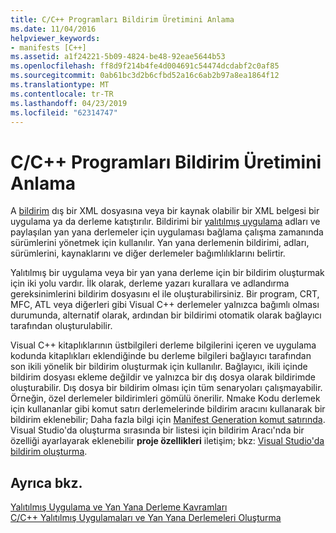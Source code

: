 ```yaml
---
title: C/C++ Programları Bildirim Üretimini Anlama
ms.date: 11/04/2016
helpviewer_keywords:
- manifests [C++]
ms.assetid: a1f24221-5b09-4824-be48-92eae5644b53
ms.openlocfilehash: ff8d9f214b4fe4d004691c54474dcdabf2c0af85
ms.sourcegitcommit: 0ab61bc3d2b6cfbd52a16c6ab2b97a8ea1864f12
ms.translationtype: MT
ms.contentlocale: tr-TR
ms.lasthandoff: 04/23/2019
ms.locfileid: "62314747"
---
```

# <a name="understanding-manifest-generation-for-cc-programs"></a>C/C++ Programları Bildirim Üretimini Anlama

A [bildirim](/windows/desktop/sbscs/manifests) dış bir XML dosyasına veya bir kaynak olabilir bir XML belgesi bir uygulama ya da derleme katıştırılır. Bildirimi bir [yalıtılmış uygulama](/windows/desktop/SbsCs/isolated-applications) adları ve paylaşılan yan yana derlemeler için uygulaması bağlama çalışma zamanında sürümlerini yönetmek için kullanılır. Yan yana derlemenin bildirimi, adları, sürümlerini, kaynaklarını ve diğer derlemeler bağımlılıklarını belirtir.

Yalıtılmış bir uygulama veya bir yan yana derleme için bir bildirim oluşturmak için iki yolu vardır. İlk olarak, derleme yazarı kurallara ve adlandırma gereksinimlerini bildirim dosyasını el ile oluşturabilirsiniz. Bir program, CRT, MFC, ATL veya diğerleri gibi Visual C++ derlemeler yalnızca bağımlı olması durumunda, alternatif olarak, ardından bir bildirimi otomatik olarak bağlayıcı tarafından oluşturulabilir.

Visual C++ kitaplıklarının üstbilgileri derleme bilgilerini içeren ve uygulama kodunda kitaplıkları eklendiğinde bu derleme bilgileri bağlayıcı tarafından son ikili yönelik bir bildirim oluşturmak için kullanılır. Bağlayıcı, ikili içinde bildirim dosyası ekleme değildir ve yalnızca bir dış dosya olarak bildirimde oluşturabilir. Dış dosya bir bildirim olması için tüm senaryoları çalışmayabilir. Örneğin, özel derlemeler bildirimleri gömülü önerilir. Nmake Kodu derlemek için kullananlar gibi komut satırı derlemelerinde bildirim aracını kullanarak bir bildirim eklenebilir; Daha fazla bilgi için [Manifest Generation komut satırında](manifest-generation-at-the-command-line.md). Visual Studio'da oluşturma sırasında bir listesi için bildirim Aracı'nda bir özelliği ayarlayarak eklenebilir **proje özellikleri** iletişim; bkz: [Visual Studio'da bildirim oluşturma](manifest-generation-in-visual-studio.md).

## <a name="see-also"></a>Ayrıca bkz.

[Yalıtılmış Uygulama ve Yan Yana Derleme Kavramları](concepts-of-isolated-applications-and-side-by-side-assemblies.md)<br/>
[C/C++ Yalıtılmış Uygulamaları ve Yan Yana Derlemeleri Oluşturma](building-c-cpp-isolated-applications-and-side-by-side-assemblies.md)
